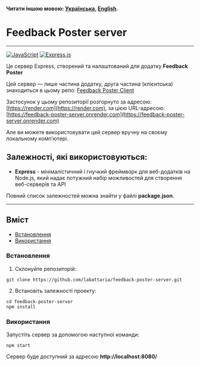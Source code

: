 **Читати іншою мовою: [Українська](README.ukr.md), [English](README.md).**

# Feedback Poster server

---

[![JavaScript](https://img.shields.io/badge/JavaScript-323330?style=for-the-badge&logo=javascript&logoColor=F7DF1E)](#)
[![Express.js](https://img.shields.io/badge/express.js-%23404d59.svg?style=for-the-badge&logo=express&logoColor=%2361DAFB)](#)

Це сервер Express, створений та налаштований для додатку **Feedback Poster**

Цей сервер — лише частина додатку, друга частина (клієнтська) знаходиться в цьому репо: [Feedback Poster Client](https://github.com/labattaria/feedback-poster-client)

Застосунок у цьому репозиторії розгорнуто за адресою: [https://render.com](https://render.com), за цією URL-адресою: [https://feedback-poster-server.onrender.com](https://feedback-poster-server.onrender.com)

Але ви можете використовувати цей сервер вручну на своєму локальному комп’ютері.

## Залежностi, якi використовуються:

- **Express** - мінімалістичний і гнучкий фреймворк для веб-додатків на Node.js, який надає потужний набір можливостей для створення веб-серверів та API

Повний список залежностей можна знайти у файлі **package.json**.

---

## Вміст

- [Встановлення](#Встановлення)
- [Використання](#Використання)

### Встановлення

1. Склонуйте репозиторій:

```shell
git clone https://github.com/labattaria/feedback-poster-server.git
```

2. Встановіть залежності проекту:

```shell
cd feedback-poster-server
npm install
```

### Використання

Запустіть сервер за допомогою наступної команди:

```shell
npm start
```

Сервер буде доступний за адресою **http://localhost:8080/**
